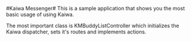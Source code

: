 #Kaiwa Messenger#
This is a sample application that shows you the most basic usage of using Kaiwa.  

The most important class is KMBuddyListController which initializes the Kaiwa dispatcher, sets it's routes and implements actions.
